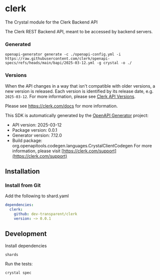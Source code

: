 # clerk

The Crystal module for the Clerk Backend API

The Clerk REST Backend API, meant to be accessed by backend servers.

### Generated

```
openapi-generator generate -c ./openapi-config.yml -i https://raw.githubusercontent.com/clerk/openapi-specs/refs/heads/main/bapi/2025-03-12.yml -g crystal -o ./
```

### Versions

When the API changes in a way that isn't compatible with older versions, a new version is released.
Each version is identified by its release date, e.g. `2025-03-12`. For more information, please see [Clerk API Versions](https://clerk.com/docs/versioning/available-versions).

Please see https://clerk.com/docs for more information.

This SDK is automatically generated by the [OpenAPI Generator](https://openapi-generator.tech) project:

- API version: 2025-03-12
- Package version: 0.0.1
- Generator version: 7.12.0
- Build package: org.openapitools.codegen.languages.CrystalClientCodegen
For more information, please visit [https://clerk.com/support](https://clerk.com/support)

## Installation

### Install from Git

Add the following to shard.yaml

```yaml
dependencies:
  clerk:
    github: dev-transparent/clerk
    version: ~> 0.0.1
```

## Development

Install dependencies

```shell
shards
```

Run the tests:

```shell
crystal spec
```
